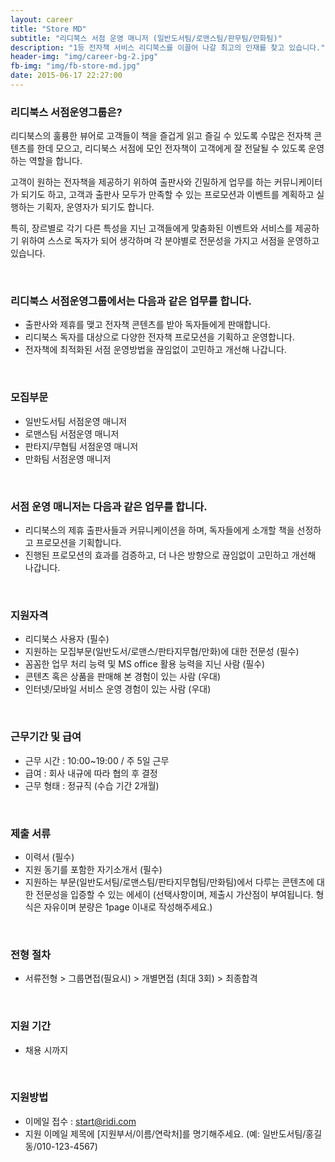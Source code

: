 ```yaml
---
layout: career
title: "Store MD"
subtitle: "리디북스 서점 운영 매니저 (일반도서팀/로맨스팀/판무팀/만화팀)"
description: "1등 전자책 서비스 리디북스를 이끌어 나갈 최고의 인재를 찾고 있습니다."
header-img: "img/career-bg-2.jpg"
fb-img: "img/fb-store-md.jpg"
date: 2015-06-17 22:27:00
---
```



### 리디북스 서점운영그룹은?

리디북스의 훌륭한 뷰어로 고객들이 책을 즐겁게 읽고 즐길 수 있도록 수많은 전자책 콘텐츠를 한데 모으고, 리디북스 서점에 모인 전자책이 고객에게 잘 전달될 수 있도록 운영하는 역할을 합니다.

고객이 원하는 전자책을 제공하기 위하여 출판사와 긴밀하게 업무를 하는 커뮤니케이터가 되기도 하고, 고객과 출판사 모두가 만족할 수 있는 프로모션과 이벤트를 계획하고 실행하는 기획자, 운영자가 되기도 합니다.

특히, 장르별로 각기 다른 특성을 지닌 고객들에게 맞춤화된 이벤트와 서비스를 제공하기 위하여 스스로 독자가 되어 생각하며 각 분야별로 전문성을 가지고 서점을 운영하고 있습니다.

<br>

### 리디북스 서점운영그룹에서는 다음과 같은 업무를 합니다.

* 출판사와 제휴를 맺고 전자책 콘텐츠를 받아 독자들에게 판매합니다.
* 리디북스 독자를 대상으로 다양한 전자책 프로모션을 기획하고 운영합니다.
* 전자책에 최적화된 서점 운영방법을 끊임없이 고민하고 개선해 나갑니다.


<br>

### 모집부문

* 일반도서팀 서점운영 매니저
* 로맨스팀 서점운영 매니저
* 판타지/무협팀 서점운영 매니저
* 만화팀 서점운영 매니저

<br>

### 서점 운영 매니저는 다음과 같은 업무를 합니다.

* 리디북스의 제휴 출판사들과 커뮤니케이션을 하며, 독자들에게 소개할 책을 선정하고 프로모션을 기획합니다.
* 진행된 프로모션의 효과를 검증하고, 더 나은 방향으로 끊임없이 고민하고 개선해 나갑니다.


<br>

### 지원자격

* 리디북스 사용자 (필수)
* 지원하는 모집부문(일반도서/로맨스/판타지무협/만화)에 대한 전문성 (필수)
* 꼼꼼한 업무 처리 능력 및 MS office 활용 능력을 지닌 사람 (필수)
* 콘텐츠 혹은 상품을 판매해 본 경험이 있는 사람 (우대)
* 인터넷/모바일 서비스 운영 경험이 있는 사람 (우대)

<br>

### 근무기간 및 급여

* 근무 시간 : 10:00~19:00 / 주 5일 근무
* 급여 : 회사 내규에 따라 협의 후 결정
* 근무 형태 : 정규직 (수습 기간 2개월)

<br>

### 제출 서류

* 이력서 (필수)
* 지원 동기를 포함한 자기소개서 (필수)
* 지원하는 부문(일반도서팀/로맨스팀/판타지무협팀/만화팀)에서 다루는 콘텐츠에 대한 전문성을 입증할 수 있는 에세이
(선택사항이며, 제출시 가산점이 부여됩니다. 형식은 자유이며 분량은 1page 이내로 작성해주세요.)

<br>

### 전형 절차

* 서류전형 > 그룹면접(필요시) > 개별면접 (최대 3회) > 최종합격

<br>

### 지원 기간

* 채용 시까지

<br>

### 지원방법

* 이메일 접수 : <a href="mailto:start@ridi.com">start@ridi.com</a>
* 지원 이메일 제목에 [지원부서/이름/연락처]를 명기해주세요.
  (예: 일반도서팀/홍길동/010-123-4567)
